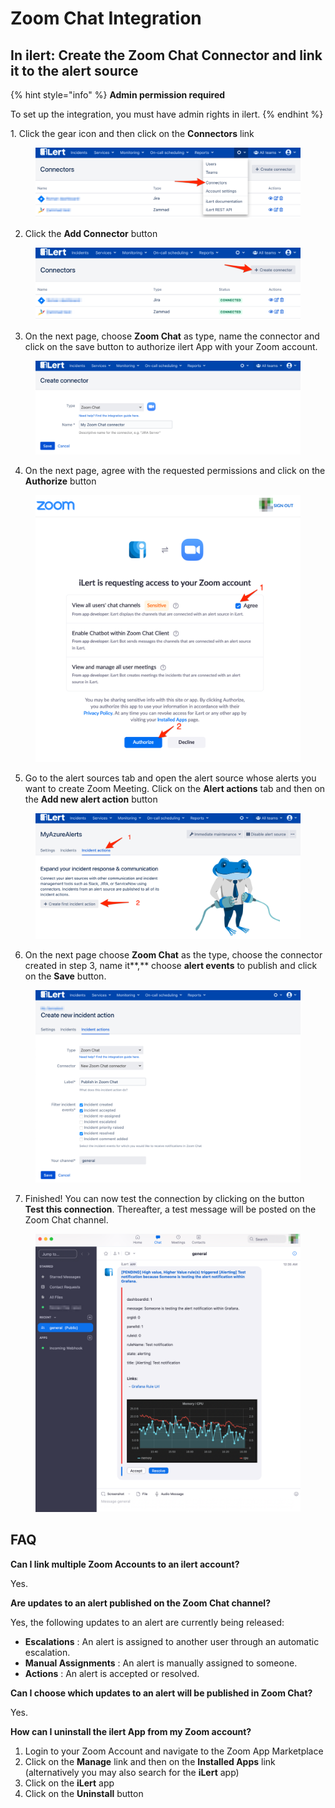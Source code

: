 # Zoom Chat Integration

## In ilert: Create the Zoom Chat Connector and link it to the alert source <a href="#in-ilert" id="in-ilert"></a>

{% hint style="info" %}
**Admin permission required**

To set up the integration, you must have admin rights in ilert.
{% endhint %}

1\. Click the gear icon and then click on the **Connectors** link

<figure><img src="../../../.gitbook/assets/Screenshot_16_03_21__15_46 (1).png" alt=""><figcaption></figcaption></figure>

2. Click the **Add Connector** button

<figure><img src="../../../.gitbook/assets/Screenshot_16_03_21__15_48 (1).png" alt=""><figcaption></figcaption></figure>

3. On the next page, choose **Zoom Chat** as type, name the connector and click on the save button to authorize ilert App with your Zoom account.

<figure><img src="../../../.gitbook/assets/Screenshot_16_03_21__16_18 (1).png" alt=""><figcaption></figcaption></figure>

4. On the next page, agree with the requested permissions and click on the **Authorize** button

<figure><img src="../../../.gitbook/assets/Screenshot_16_03_21__15_53 (1).png" alt=""><figcaption></figcaption></figure>

5. Go to the alert sources tab and open the alert source whose alerts you want to create Zoom Meeting. Click on the **Alert actions** tab and then on the **Add new alert action** button

<figure><img src="../../../.gitbook/assets/Screenshot_16_03_21__16_04 (1).png" alt=""><figcaption></figcaption></figure>

6. On the next page choose **Zoom Chat** as the type, choose the connector created in step 3, name it\*\*,\*\* choose **alert events** to publish and click on the **Save** button.

<figure><img src="../../../.gitbook/assets/Screenshot_16_03_21__16_27 (1).png" alt=""><figcaption></figcaption></figure>

7. Finished! You can now test the connection by clicking on the button **Test this connection**. Thereafter, a test message will be posted on the Zoom Chat channel.

<figure><img src="../../../.gitbook/assets/Zoom (2) (1).png" alt=""><figcaption></figcaption></figure>

## FAQ <a href="#faq" id="faq"></a>

**Can I link multiple Zoom Accounts to an ilert account?**

Yes.

**Are updates to an alert published on the Zoom Chat channel?**

Yes, the following updates to an alert are currently being released:

* **Escalations** : An alert is assigned to another user through an automatic escalation.
* **Manual Assignments** : An alert is manually assigned to someone.
* **Actions** : An alert is accepted or resolved.

**Can I choose which updates to an alert will be published in Zoom Chat?**

Yes.

**How can I uninstall the ilert App from my Zoom account?**

1. Login to your Zoom Account and navigate to the Zoom App Marketplace
2. Click on the **Manage** link and then on the **Installed Apps** link (alternatively you may also search for the **iLert** app)
3. Click on the **iLert** app
4. Click on the **Uninstall** button
